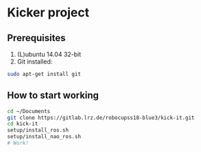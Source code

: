 # Kicker project

## Prerequisites

1. (L)ubuntu 14.04 32-bit
2. Git installed:

```sh
sudo apt-get install git
```

## How to start working

```sh
cd ~/Documents
git clone https://gitlab.lrz.de/robocupss18-blue3/kick-it.git
cd kick-it
setup/install_ros.sh
setup/install_nao_ros.sh
# Work!
```
